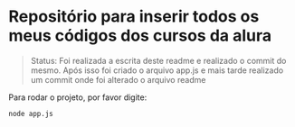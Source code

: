 # Repositório para inserir todos os meus códigos dos cursos da alura


> Status: Foi realizada a escrita deste readme e realizado o commit do mesmo. Após isso foi criado o arquivo app.js e mais tarde realizado um commit onde  foi alterado o arquivo readme

Para rodar o projeto, por favor digite:

```
node app.js
```

